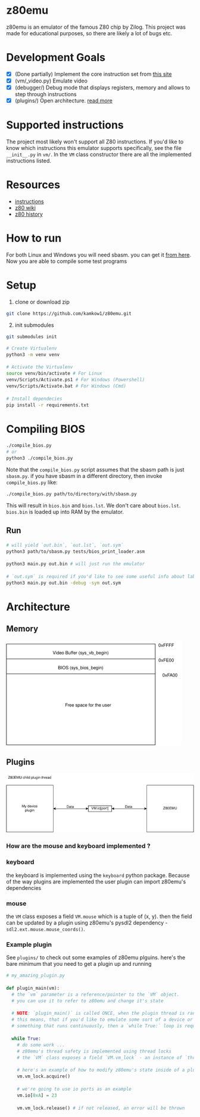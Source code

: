 # z80emu

z80emu is an emulator of the famous Z80 chip by Zilog.
This project was made for educational purposes, so there are likely a lot of bugs etc.

# Development Goals

- [x] (Done partially) Implement the core instruction set from [this site](https://clrhome.org/table)
- [x] (vm/_video.py) Emulate video
- [x] (debugger/) Debug mode that displays registers, memory and allows to step through instructions
- [x] (plugins/) Open architecture. [read more](https://en.wikipedia.org/wiki/Open_architecture)

# Supported instructions
The project most likely won't support all Z80 instructions.
If you'd like to know which instructions this emulator supports specifically,
see the file `__init__.py` in `vm/`. In the `VM` class constructor there are
all the implemented instructions listed.

# Resources

- [instructions](https://clrhome.org/table)
- [z80 wiki](https://wikiti.brandonw.net/?title=Z80_Instruction_Set)
- [z80 history](https://mitsi.com/2021/12/21/a-bit-of-z80-history/)

# How to run

For both Linux and Windows you will need sbasm. you can get it [from here](https://www.sbprojects.net/sbasm/).
Now you are able to compile some test programs

# Setup

1. clone or download zip
```bash
git clone https://github.com/kamkow1/z80emu.git
```

2. init submodules
```bash
git submodules init
```

```bash
# Create Virtualenv
python3 -m venv venv

# Activate the Virtualenv
source venv/bin/activate # For Linux
venv/Scripts/Activate.ps1 # For Windows (Powershell)
venv/Scripts/Activate.bat # For Windows (Cmd)

# Install dependecies
pip install -r requirements.txt
```

# Compiling BIOS

```bash
./compile_bios.py
# or
python3 ./compile_bios.py 
```

Note that the `compile_bios.py` script assumes that the sbasm path is just `sbasm.py`.
if you have sbasm in a different directory, then invoke `compile_bios.py` like:

```bash
./compile_bios.py path/to/directory/with/sbasm.py
```

This will result in `bios.bin` and `bios.lst`. We don't care about `bios.lst`.
`bios.bin` is loaded up into RAM by the emulator.

## Run

```bash
# will yield `out.bin`, `out.lst`, `out.sym`
python3 path/to/sbasm.py tests/bios_print_loader.asm

python3 main.py out.bin # will just run the emulator

# `out.sym` is required if you'd like to see some useful info about labels
python3 main.py out.bin -debug -sym out.sym
```

# Architecture

## Memory

<img src="https://raw.githubusercontent.com/kamkow1/z80emu/master/assets/Memory_Diagram.png" />

## Plugins

<img src="https://raw.githubusercontent.com/kamkow1/z80emu/master/assets/Plugin_Diagram.png" />

### How are the mouse and keyboard implemented ?

### keyboard
the keyboard is implemented using the `keyboard` python package.
Because of the way plugins are implemented the user plugin can import z80emu's dependencies

### mouse
the `VM` class exposes a field `VM.mouse` which is a tuple of (x, y).
then the field can be updated by a plugin using z80emu's pysdl2 dependency - `sdl2.ext.mouse.mouse_coords()`.


### Example plugin

See `plugins/` to check out some examples of z80emu plguins.
here's the bare minimum that you need to get a plugin up and running

```python
# my_amazing_plugin.py

def plugin_main(vm):
  # the `vm` parameter is a reference/pointer to the `VM` object.
  # you can use it to refer to z80emu and change it's state

  # NOTE: `plugin_main()` is called ONCE, when the plugin thread is ran.
  # this means, that if you'd like to emulate some sort of a device or
  # something that runs continuously, then a `while True:` loop is required

  while True:
    # do some work ...
    # z80emu's thread safety is implemented using thread locks
    # the `VM` class exposes a field `VM.vm_lock` - an instance of `threading.Lock`

    # here's an example of how to modify z80emu's state inside of a plugin
    vm.vm_lock.acquire()

    # we're going to use io ports as an example
    vm.io[0xA] = 23

    vm.vm_lock.release() # if not released, an error will be thrown

```
